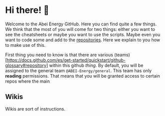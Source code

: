 # Hi there! 👋

Welcome to the Abei Energy GitHub. Here you can find quite a few things. We think that the most of you will come for two things: either you want to see the cheatsheets or maybe you want to use the scripts. Maybe even you want to code some and add to the [repositories](https://docs.github.com/es/get-started/quickstart/github-glossary#repository). Here we explain to you how to make use of this. 

First thing you need to know is that there are various (teams)[https://docs.github.com/es/get-started/quickstart/github-glossary#repository] within this github _thing_. By default, you will be assigned to the general team ```@ABEI-Energy/general```. This team has only __reading__ permissions. That means that you will be granted access to certain repos where the main 

## Wikis

Wikis are sort of instructions. 

<!--

**Here are some ideas to get you started:**

🙋‍♀️ A short introduction - what is your organization all about?
🌈 Contribution guidelines - how can the community get involved?
👩‍💻 Useful resources - where can the community find your docs? Is there anything else the community should know?
🍿 Fun facts - what does your team eat for breakfast?
🧙 Remember, you can do mighty things with the power of [Markdown](https://docs.github.com/github/writing-on-github/getting-started-with-writing-and-formatting-on-github/basic-writing-and-formatting-syntax)
-->
